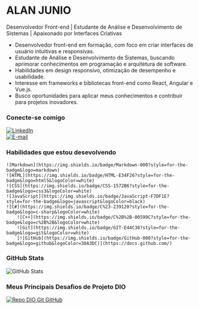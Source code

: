# ALAN JUNIO

Desenvolvedor Front-end | Estudante de Análise e Desenvolvimento de Sistemas | Apaixonado por Interfaces Criativas
 * Desenvolvedor front-end em formação, com foco em criar interfaces de usuário intuitivas e responsivas.
 * Estudante de Análise e Desenvolvimento de Sistemas, buscando aprimorar conhecimentos em programação e arquitetura de software.
 * Habilidades em design responsivo, otimização de desempenho e usabilidade.
 * Interesse em frameworks e bibliotecas front-end como React, Angular e Vue.js.
 * Busco oportunidades para aplicar meus conhecimentos e contribuir para projetos inovadores.

 ### Conecte-se comigo

 [![LinkedIn](https://img.shields.io/badge/LinkedIn-0077B5?style=for-the-badge&logo=linkedin&logoColor=white)](https://www.linkedin.com/in/alan-junio-2062b8246/)  	
 [![E-mail](https://img.shields.io/badge/-Email-000?style=for-the-badge&logo=microsoft-outlook&logoColor=007BFF)](mailto:alanjjsp@gmail.com)

### Habilidades que estou desevolvendo
	![Markdown](https://img.shields.io/badge/Markdown-000?style=for-the-badge&logo=markdown)
    ![HTML](https://img.shields.io/badge/HTML-E34F26?style=for-the-badge&logo=html5&logoColor=white)
    ![CSS](https://img.shields.io/badge/CSS-1572B6?style=for-the-badge&logo=css3&logoColor=white)
    ![JavaScript](https://img.shields.io/badge/JavaScript-F7DF1E?style=for-the-badge&logo=javascript&logoColor=black)
    ![C#](https://img.shields.io/badge/C%23-239120?style=for-the-badge&logo=c-sharp&logoColor=white)
    	![C++](https://img.shields.io/badge/C%2B%2B-00599C?style=for-the-badge&logo=c%2B%2B&logoColor=white)
        ![Git](https://img.shields.io/badge/GIT-E44C30?style=for-the-badge&logo=git&logoColor=white)
        [![GitHub](https://img.shields.io/badge/GitHub-000?style=for-the-badge&logo=github&logoColor=30A3DC)](https://docs.github.com/)

### GitHub Stats

![GitHub Stats](https://github-readme-stats.vercel.app/api?username=ALANJJSP&theme=transparent&bg_color=000&border_color=30A3DC&show_icons=true&icon_color=30A3DC&title_color=E94D5F&text_color=FFF)

### Meus Principais Desafios de Projeto DIO

[![Repo DIO Git GitHub](https://github-readme-stats.vercel.app/api/pin/?username=elidianaandrade&repo=dio-lab-open-source&bg_color=000&border_color=30A3DC&show_icons=true&icon_color=30A3DC&title_color=E94D5F&text_color=FFF)](https://github.com/elidianaandrade/dio-lab-open-source)

